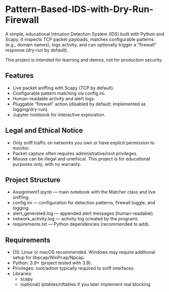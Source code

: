 # Pattern-Based-IDS-with-Dry-Run-Firewall
A simple, educational Intrusion Detection System (IDS) built with Python and Scapy. It inspects TCP packet payloads, matches configurable patterns (e.g., domain names), logs activity, and can optionally trigger a “firewall” response (dry-run by default).

This project is intended for learning and demos, not for production security.

## Features
- Live packet sniffing with Scapy (TCP by default).
- Configurable pattern matching via config.ini.
- Human-readable activity and alert logs.
- Pluggable “firewall” action (disabled by default; implemented as logging/dry-run).
- Jupyter notebook for interactive exploration.

## Legal and Ethical Notice
- Only sniff traffic on networks you own or have explicit permission to monitor.
- Packet capture often requires administrative/root privileges.
- Misuse can be illegal and unethical. This project is for educational purposes only, with no warranty.

## Project Structure
- Assignment1.ipynb — main notebook with the Matcher class and live sniffing.
- config.ini — configuration for detection patterns, firewall toggle, and logging.
- alert_generated.log — appended alert messages (human-readable).
- network_activity.log — activity log (created by the program).
- requirements.txt — Python dependencies (recommended to add).

## Requirements
- OS: Linux or macOS recommended. Windows may require additional setup for libpcap/WinPcap/Npcap.
- Python: 3.9+ (project tested with 3.9).
- Privileges: root/admin typically required to sniff interfaces.
- Libraries:
  - scapy
  - (optional) iptables/nftables if you later implement real blocking

